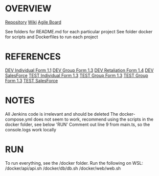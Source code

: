 # OVERVIEW

[Repository](https://github.com/bcgov/tti)
[Wiki](https://moag.atlassian.net/wiki/spaces/HRT/pages/1381302592/HRT+Openshift+Implementation+-+Intake+Forms)
[Agile Board](https://moag.atlassian.net/jira/software/projects/AMOS/boards/72/backlog)

See folders for README.md for each particular project
See folder docker for scripts and Dockerfiles to run each project

# REFERENCES
[DEV Individual Form 1.1](https://angular-on-nginx-2cf5e3-dev.apps.silver.devops.gov.bc.ca/hrt/hrt)
[DEV Group Form 1.3](https://angular-on-nginx-2cf5e3-dev.apps.silver.devops.gov.bc.ca/hrt/hrt-group)
[DEV Retaliation Form 1.4](https://angular-on-nginx-2cf5e3-dev.apps.silver.devops.gov.bc.ca/hrt/hrt-retaliation)
[DEV SalesForce](https://bchrt--qa.sandbox.lightning.force.com/lightning/page/home)
[TEST Individual Form 1.3](https://angular-on-nginx-2cf5e3-test.apps.silver.devops.gov.bc.ca/hrt/hrt)
[TEST Group Form 1.3](https://angular-on-nginx-2cf5e3-test.apps.silver.devops.gov.bc.ca/hrt/hrt-group)
[TEST Group Form 1.3](https://angular-on-nginx-2cf5e3-test.apps.silver.devops.gov.bc.ca/hrt/hrt-retaliation)
[TEST SalesForce](https://bchrt--staging.sandbox.lightning.force.com/lightning/page/home)

# NOTES
All Jenkins code is irrelevant and should be deleted
The docker-compose.yml does not seem to work, recommend using the scripts in the docker folder, see below 'RUN'
Comment out line 9 from main.ts, so the console.logs work locally

# RUN
To run everything, see the /docker folder. Run the following on WSL:
/docker/api/api.sh
/docker/db/db.sh
/docker/web/web.sh
